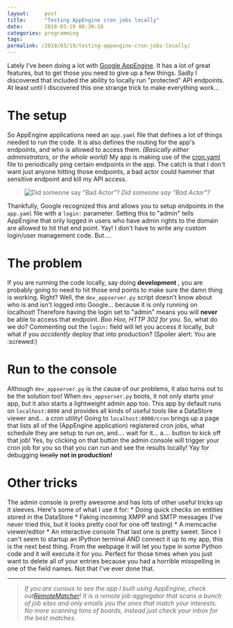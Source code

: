 ```yaml
---
layout:     post
title:      "Testing AppEngine cron jobs locally"
date:       2018-03-19 08:30:18
categories: programming
tags:  
permalink: /2018/03/19/testing-appengine-cron-jobs-locally/
---
```

Lately I've been doing a lot with [Google AppEngine](https://cloud.google.com/appengine/). It has a lot of great features, but to get those you need to give up a few things. Sadly I discovered that included the ability to locally run "protected" API endpoints. At least until I discovered this one strange trick to make everything work... 

# The setup

So AppEngine applications need an `app.yaml` file that defines a lot of things needed to run the code. It is also defines the routing for the app's endpoints, and who is allowed to access them. _(Basically either administrators, or the whole world)_ My app is making use of the [cron.yaml](https://cloud.google.com/appengine/docs/standard/python/config/cron) file to periodically ping certain endpoints in the app. The catch is that I don't want just anyone hitting those endpoints, a bad actor could hammer that sensitive endpoint and kill my API access. 

> ![Did someone say "Bad Actor"?](/blog/wp-content/uploads/2018/03/bad-actor.gif) _Did someone say "Bad Actor"?_

Thankfully, Google recognized this and allows you to setup endpoints in the `app.yaml` file with a `login:` parameter. Setting this to "admin" tells AppEngine that only logged in users who have admin rights to the domain are allowed to hit that end point. Yay! I don't have to write any custom login/user management code. But.... 

# The problem

If you are running the code locally, say doing **development** , you are probably going to need to hit those end points to make sure the damn thing is working. Right? Well, the `dev_appserver.py` script doesn't know about who is and isn't logged into Google... because it is only running on localhost! Therefore having the login set to "admin" means you will **never** be able to access that endpoint. _Boo Hoo, HTTP 302 for you._ So, what do we do? Commenting out the `login:` field will let you access it locally, but what if you _accidently_ deploy that into production? (Spoiler alert: You are :screwed:) 

# Run to the console

Although `dev_appserver.py` is the cause of our problems, it also turns out to be the solution too! When `dev_appserver.py` boots, it not only starts your app, but it also starts a lightweight admin app too. This app by default runs on `localhost:8000` and provides all kinds of useful tools like a DataStore viewer and... a cron utility! Going to `localhost:8000/cron` brings up a page that lists all of the (AppEngine application) registered cron jobs, what schedule they are setup to run on, and.... wait for it... a.... button to kick off that job! Yes, by clicking on that button the admin console will trigger your cron job for you so that you can run and see the results locally! Yay for debugging ~~locally~~ **not in production!**

# Other tricks

The admin console is pretty awesome and has lots of other useful tricks up it sleeves. Here's some of what I use it for: * Doing quick checks on entities stored in the DataStore * Faking incoming XMPP and SMTP messages (I've never tried this, but it looks pretty cool for one off testing) * A memcache viewer/editor * An interactive console That last one is pretty sweet. Since I can't seem to startup an IPython terminal AND connect it up to my app, this is the next best thing. From the webpage it will let you type in some Python code and it will execute it for you. Perfect for those times when you just want to delete all of your entries because you had a horrible misspelling in one of the field names. Not that I've ever done that. 

* * *

> _If you are curious to see the app I built using AppEngine, check out[RemoteMatcher](https://RemoteMatcher.com)! It is a remote job aggregator that scans a bunch of job sites and only emails you the ones that match your interests. No more scanning tons of boards, instead just check your inbox for the best matches._
